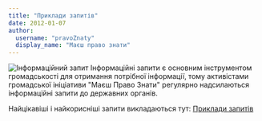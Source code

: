 ```yaml
---
title: "Приклади запитів"
date: 2012-01-07
author: 
  username: "pravoZnaty"
  display_name: "Маєш право знати"
---
```


![](https://mpz.brovary.org/wp-content/uploads/2012/01/Інформаційний-запит.jpg "Інформаційний запит") Інформаційні запити є основним інструментом громадськості для отримання потрібної інформації, тому активістами громадської ініціативи "Маєш Право Знати" регулярно надсилаються інформаційні запити до державних органів.

Найцікавіші і найкорисніші запити викладаються тут: [Приклади запитів](https://mpz.brovary.org/tag/priklad-zapitu/ "Приклади інформаційних запитів Бровари")
